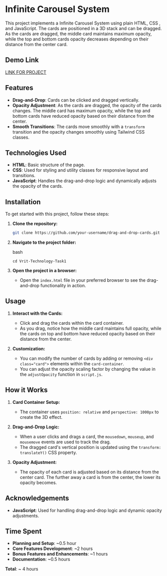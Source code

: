 # Infinite Carousel System

This project implements a Infinite Carousel System using plain HTML, CSS , and JavaScript. The cards are positioned in a 3D stack and can be dragged. As the cards are dragged, the middle card maintains maximum opacity, while the top and bottom cards opacity decreases depending on their distance from the center card.

## Demo Link
[LINK FOR PROJECT](https://drive.google.com/file/d/1vylUYgR0c8ewtgxgcnEbP5_FQBvtAMHT/view?usp=drive_link)


## Features

- **Drag-and-Drop**: Cards can be clicked and dragged vertically.
- **Opacity Adjustment**: As the cards are dragged, the opacity of the cards changes. The middle card has maximum opacity, while the top and bottom cards have reduced opacity based on their distance from the center.
- **Smooth Transitions**: The cards move smoothly with a `transform` transition and the opacity changes smoothly using Tailwind CSS classes.

## Technologies Used

- **HTML**: Basic structure of the page.
- **CSS**: Used for styling and utility classes for responsive layout and transitions.
- **JavaScript**: Handles the drag-and-drop logic and dynamically adjusts the opacity of the cards.

## Installation

To get started with this project, follow these steps:

1. **Clone the repository:**

   ```bash
   git clone https://github.com/your-username/drag-and-drop-cards.git `

1.  **Navigate to the project folder:**

    bash

    `cd Vrit-Technology-Task1`


3.  **Open the project in a browser:**

    -   Open the `index.html` file in your preferred browser to see the drag-and-drop functionality in action.

Usage
-----

1.  **Interact with the Cards:**

    -   Click and drag the cards within the card container.
    -   As you drag, notice how the middle card maintains full opacity, while the cards on top and bottom have reduced opacity based on their distance from the center.
2.  **Customization:**

    -   You can modify the number of cards by adding or removing `<div class="card">` elements within the `card-container`.
    -   You can adjust the opacity scaling factor by changing the value in the `adjustOpacity` function in `script.js`.

How it Works
------------

1.  **Card Container Setup:**

    -   The container uses `position: relative` and `perspective: 1000px` to create the 3D effect.
      
2.  **Drag-and-Drop Logic:**

    -   When a user clicks and drags a card, the `mousedown`, `mouseup`, and `mousemove` events are used to track the drag.
    -   The dragged card's vertical position is updated using the `transform: translateY()` CSS property.
3.  **Opacity Adjustment:**

    -   The opacity of each card is adjusted based on its distance from the center card. The further away a card is from the center, the lower its opacity becomes.



Acknowledgements
----------------


-   **JavaScript**: Used for handling drag-and-drop logic and dynamic opacity adjustments.

 Time Spent
-------------

-   **Planning and Setup**: ~0.5 hour
-   **Core Features Development**: ~2 hours
-   **Bonus Features and Enhancements**: ~1 hours
-   **Documentation**: ~0.5 hours

**Total**: ~ 4 hours
